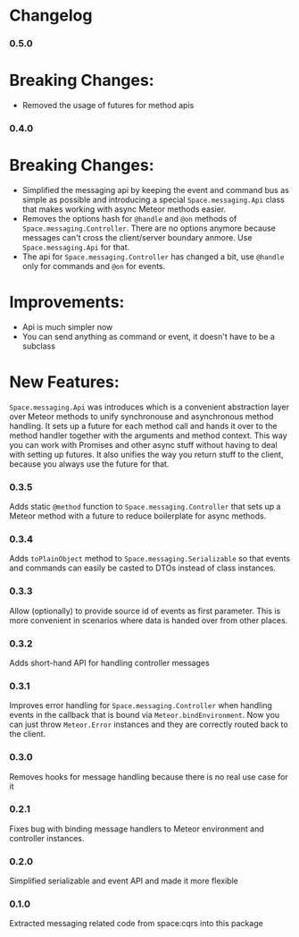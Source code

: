 Changelog
=========

### 0.5.0
Breaking Changes:
=================
- Removed the usage of futures for method apis

### 0.4.0
Breaking Changes:
=================
- Simplified the messaging api by keeping the event and command bus as simple
as possible and introducing a special `Space.messaging.Api` class that makes
working with async Meteor methods easier.
- Removes the options hash for `@handle` and `@on` methods of
`Space.messaging.Controller`. There are no options anymore because messages
can't cross the client/server boundary anmore. Use `Space.messaging.Api` for
that.
- The api for `Space.messaging.Controller` has changed a bit, use `@handle`
only for commands and `@on` for events.

Improvements:
=============
- Api is much simpler now
- You can send anything as command or event, it doesn't have to be a subclass

New Features:
=============
`Space.messaging.Api` was introduces which is a convenient abstraction layer
over Meteor methods to unify synchronouse and asynchronous method handling. It
sets up a future for each method call and hands it over to the method handler
together with the arguments and method context. This way you can work with
Promises and other async stuff without having to deal with setting up futures.
It also unifies the way you return stuff to the client, because you always
use the future for that.

### 0.3.5
Adds static `@method` function to `Space.messaging.Controller` that sets up
a Meteor method with a future to reduce boilerplate for async methods.

### 0.3.4
Adds `toPlainObject` method to `Space.messaging.Serializable` so that events
and commands can easily be casted to DTOs instead of class instances.

### 0.3.3
Allow (optionally) to provide source id of events as first parameter. This is
more convenient in scenarios where data is handed over from other places.

### 0.3.2
Adds short-hand API for handling controller messages

### 0.3.1
Improves error handling for `Space.messaging.Controller` when handling events
in the callback that is bound via `Meteor.bindEnvironment`. Now you can just
throw `Meteor.Error` instances and they are correctly routed back to the client.

### 0.3.0
Removes hooks for message handling because there is no real use case for it

### 0.2.1
Fixes bug with binding message handlers to Meteor environment and controller
instances.

### 0.2.0
Simplified serializable and event API and made it more flexible

### 0.1.0
Extracted messaging related code from space:cqrs into this package
